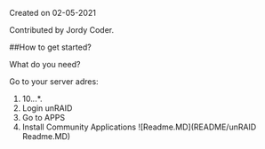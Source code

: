 Created on 02-05-2021

Contributed by Jordy Coder.



##How to get started?


What do you need?

Go to your server adres:
1. 10.*.*.*.
2. Login unRAID
3. Go to APPS
3. Install 	Community Applications
![Readme.MD](README/unRAID Readme.MD)



